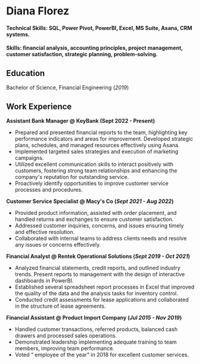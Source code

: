 # Diana Florez

#### Technical Skills: SQL, Power Pivot, PowerBI, Excel, MS Suite, Asana, CRM systems.
#### Skills: financial analysis, accounting principles, project management, customer satisfaction, strategic planning, problem-solving.

## Education
Bachelor of Science, Financial Engineering (_2019_)

## Work Experience
**Assistant Bank Manager @ KeyBank (Sept 2022 - Present)**
- Prepared and presented financial reports to the team, highlighting key performance indicators and areas for improvement. Developed strategic plans, schedules, and managed resources effectively using Asana.
- Implemented targeted sales strategies and execution of marketing campaigns.
- Utilized excellent communication skills to interact positively with customers, fostering strong team relationships and enhancing the company's reputation for outstanding service.
- Proactively identify opportunities to improve customer service processes and procedures.

**Customer Service Specialist @ Macy's Co (_Sept 2021 - Aug 2022_)**
- Provided product information, assisted with order placement, and handled returns and exchanges to ensure customer satisfaction.
- Addressed customer inquiries, concerns, and issues ensuring timely and effective resolution.
- Collaborated with internal teams to address clients needs and resolve any issues or concerns effectively.

**Financial Analyst @ Rentek Operational Solutions (_Sept 2019 - Oct 2021_)**
- Analyzed financial statements, credit reports, and outlined industry trends. Present reports to management with the design of interactive dashboards in PowerBI.
- Established several spreadsheet report processes in Excel that improved the quality of the data and the analysis tasks for inventory control.
- Conducted credit assessments for lease applications and collaborated in the structure of lease agreements. 

**Financial Assistant @ Product Import Company (_Jul 2015 - Nov 2019_)**
- Handled customer transactions, referred products, balanced cash drawers and processed sales operations.
- Demonstrated leadership implementing adequate training to team members, improving team performance.
- Voted “ employee of the year” in 2018 for excellent customer services.


